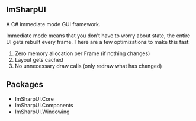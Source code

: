 ## ImSharpUI
A C# immediate mode GUI framework.

Immediate mode means that you don't have to worry about state, the entire UI gets rebuilt every frame.
There are a few optimizations to make this fast:
1. Zero memory allocation per Frame (if nothing changes)
2. Layout gets cached
3. No unnecessary draw calls (only redraw what has changed)

## Packages
- ImSharpUI.Core
- ImSharpUI.Components
- ImSharpUI.Windowing

